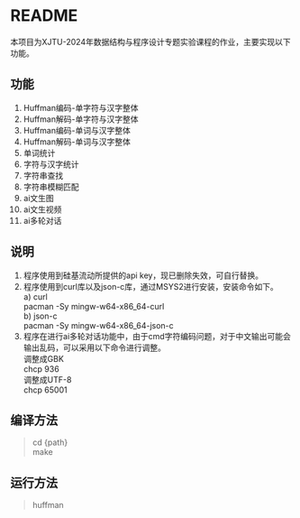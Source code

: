 # README
本项目为XJTU-2024年数据结构与程序设计专题实验课程的作业，主要实现以下功能。
## 功能
1. Huffman编码-单字符与汉字整体
2. Huffman解码-单字符与汉字整体
3. Huffman编码-单词与汉字整体
4. Huffman解码-单词与汉字整体
5. 单词统计
6. 字符与汉字统计
7. 字符串查找
8. 字符串模糊匹配
9. ai文生图
10. ai文生视频
11. ai多轮对话
## 说明
1. 程序使用到硅基流动所提供的api key，现已删除失效，可自行替换。
2. 程序使用到curl库以及json-c库，通过MSYS2进行安装，安装命令如下。  
    a) curl  
    pacman -Sy mingw-w64-x86_64-curl  
    b) json-c  
    pacman -Sy mingw-w64-x86_64-json-c  
3. 程序在进行ai多轮对话功能中，由于cmd字符编码问题，对于中文输出可能会输出乱码，可以采用以下命令进行调整。  
调整成GBK  
chcp 936  
调整成UTF-8  
chcp 65001  
## 编译方法
> cd {path}  
> make
## 运行方法
> huffman
